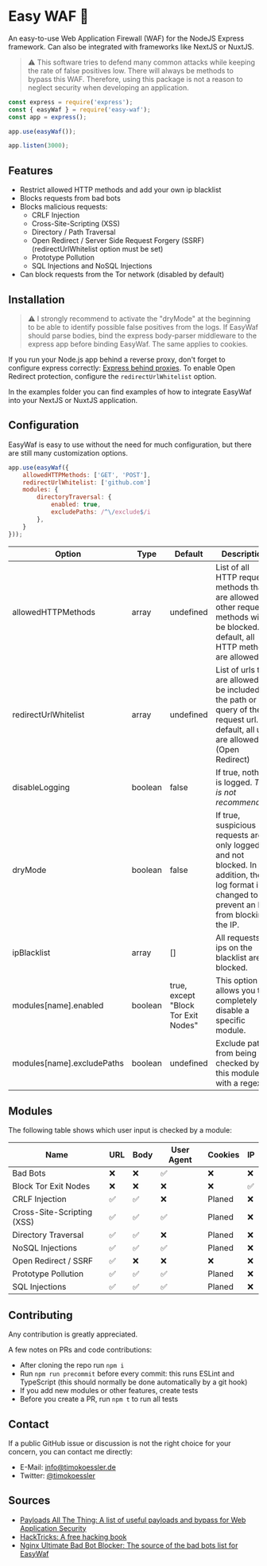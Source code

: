 # Easy WAF 🧱

An easy-to-use Web Application Firewall (WAF) for the NodeJS Express framework. Can also be integrated with frameworks like NextJS or NuxtJS.

> ⚠️ This software tries to defend many common attacks while keeping the rate of false positives low. There will always be methods to bypass this WAF. Therefore, using this package is not a reason to neglect security when developing an application.

```javascript
const express = require('express');
const { easyWaf } = require('easy-waf');
const app = express();

app.use(easyWaf());

app.listen(3000);
```

## Features
- Restrict allowed HTTP methods and add your own ip blacklist
- Blocks requests from bad bots
- Blocks malicious requests:
  - CRLF Injection
  - Cross-Site-Scripting (XSS)
  - Directory / Path Traversal
  - Open Redirect / Server Side Request Forgery (SSRF) (redirectUrlWhitelist option must be set)
  - Prototype Pollution
  - SQL Injections and NoSQL Injections
- Can block requests from the Tor network (disabled by default)

## Installation
> ⚠️ I strongly recommend to activate the "dryMode" at the beginning to be able to identify possible false positives from the logs.
If EasyWaf should parse bodies, bind the express body-parser middleware to the express app before binding EasyWaf. The same applies to cookies.

If you run your Node.js app behind a reverse proxy, don't forget to configure express correctly: [Express behind proxies](https://expressjs.com/en/guide/behind-proxies.html).
To enable Open Redirect protection, configure the `redirectUrlWhitelist` option.

In the examples folder you can find examples of how to integrate EasyWaf into your NextJS or NuxtJS application.

## Configuration
EasyWaf is easy to use without the need for much configuration, but there are still many customization options.
```javascript
app.use(easyWaf({
    allowedHTTPMethods: ['GET', 'POST'],
    redirectUrlWhitelist: ['github.com']
    modules: {
        directoryTraversal: {
            enabled: true,
            excludePaths: /^\/exclude$/i
        },
    }
}));
```
| Option             | Type     | Default | Description                                                                                                                                  |
| -----------------  | -------- | ------- |  ------------------------------------------------------------------------------------------------------------------------------------------- |
| allowedHTTPMethods | array    | undefined | List of all HTTP request methods that are allowed. All other request methods will be blocked. By default, all HTTP methods are allowed.      |
| redirectUrlWhitelist | array    | undefined | List of urls that are allowed to be included in the path or query of the request url. By default, all urls are allowed. (Open Redirect) |
| disableLogging     | boolean  | false   | If true, nothing is logged. *This is not recommended!*                                                                                       |
| dryMode            | boolean  | false   | If true, suspicious requests are only logged and not blocked. In addition, the log format is changed to prevent an IPS from blocking the IP. |
| ipBlacklist        | array    | []   | All requests by ips on the blacklist are blocked. |
| modules[name].enabled      | boolean | true, except "Block Tor Exit Nodes"   | This option allows you to completely disable a specific module.                                                                        |
| modules[name].excludePaths | boolean | undefined   | Exclude paths from being checked by this module with a regex.                                                                     |

## Modules

The following table shows which user input is checked by a module:

| Name                          | URL | Body | User Agent | Cookies | IP |
| ----------------------------- | --- | ---- | ---------- | ------- | -- |
| Bad Bots                      | ❌  | ❌  | ✅         | ❌     | ❌ |
| Block Tor Exit Nodes          | ❌  | ❌  | ❌         | ❌     | ✅ |
| CRLF Injection                | ✅  | ✅  | ❌         | Planed  | ❌ |
| Cross-Site-Scripting (XSS)    | ✅  | ✅  | ✅         | Planed  | ❌ |
| Directory Traversal           | ✅  | ✅  | ❌         | Planed  | ❌ |
| NoSQL Injections              | ✅  | ✅  | ✅         | Planed  | ❌ |
| Open Redirect / SSRF          | ✅  | ❌  | ❌         | ❌     | ❌ |
| Prototype Pollution           | ✅  | ✅  | ✅         | Planed  | ❌ |
| SQL Injections                | ✅  | ✅  | ✅         | Planed  | ❌ |

## Contributing
Any contribution is greatly appreciated.

A few notes on PRs and code contributions:
- After cloning the repo run `npm i`
- Run `npm run precommit` before every commit: this runs ESLint and TypeScript (this should normally be done automatically by a git hook)
- If you add new modules or other features, create tests
- Before you create a PR, run `npm t` to run all tests

## Contact
If a public GitHub issue or discussion is not the right choice for your concern, you can contact me directly:
- E-Mail: [info@timokoessler.de](mailto:info@timokoessler.de)
- Twitter: [@timokoessler](https://twitter.com/timokoessler)

## Sources
- [Payloads All The Thing: A list of useful payloads and bypass for Web Application Security](https://github.com/swisskyrepo/PayloadsAllTheThings)
- [HackTricks: A free hacking book](https://book.hacktricks.xyz/pentesting-web/)
- [Nginx Ultimate Bad Bot Blocker: The source of the bad bots list for EasyWaf](https://github.com/mitchellkrogza/nginx-ultimate-bad-bot-blocker)